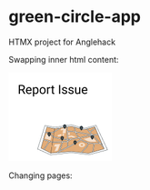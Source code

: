 # green-circle-app

HTMX project for Anglehack

Swapping inner html content:

<a
          class="card"
          hx-get="/swap.html"
          hx-swap="innerHTML"
          hx-trigger="click"
        >
<img class="thumbnail" src="img/thumbnail.png" />
</a>

Changing pages:

<a class="segment" href="/test.html">
